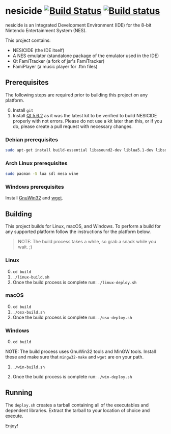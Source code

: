 # nesicide [![Build Status](https://travis-ci.org/christopherpow/nesicide.svg?branch=master)](https://travis-ci.org/christopherpow/nesicide) [![Build status](https://ci.appveyor.com/api/projects/status/284fj1df8dur76g5?svg=true)](https://ci.appveyor.com/project/christopherpow/nesicide)

nesicide is an Integrated Development Environment (IDE) for the 8-bit Nintendo Entertainment System (NES).

This project contains:

* NESICIDE (the IDE itself)
* A NES emulator (standalone package of the emulator used in the IDE)
* Qt FamiTracker (a fork of jsr's FamiTracker)
* FamiPlayer (a music player for .ftm files)

## Prerequisites

The following steps are required prior to building this project on any platform.

0. Install `git`
1. Install [Qt 5.6.2](http://download.qt.io/archive/qt/5.6/5.6.2/) as it was the latest kit to be verified to build NESICIDE properly with not errors. Please do not use a kit later than this, or if you do, please create a pull request with necessary changes.

### Debian prerequisites

```sh
sudo apt-get install build-essential libasound2-dev liblua5.1-dev libsdl1.2-dev libgl1-mesa-dev wine-dev
```

### Arch Linux prerequisites

```sh
sudo pacman -S lua sdl mesa wine
```

### Windows prerequisites

Install [GnuWin32](https://sourceforge.net/projects/getgnuwin32/) and [wget](http://gnuwin32.sourceforge.net/packages/wget.htm).

## Building

This project builds for Linux, macOS, and Windows. To perform a build for any supported platform follow the instructions for the platform below.

> NOTE: The build process takes a while, so grab a snack while you wait. ;)

### Linux

0. `cd build`
1. `./linux-build.sh`
2. Once the build process is complete run: `./linux-deploy.sh`

### macOS

0. `cd build`
1. `./osx-build.sh`
2. Once the build process is complete run: `./osx-deploy.sh`

### Windows

0. `cd build`

NOTE: The build process uses GnuWin32 tools and MinGW tools. Install these and make sure that `mingw32-make` and `wget` are on your path.

1. `./win-build.sh`

2. Once the build process is complete run: `./win-deploy.sh`

## Running

The `deploy.sh` creates a tarball containing all of the executables and dependent libraries. Extract the tarball to your location of choice and execute.

Enjoy!
